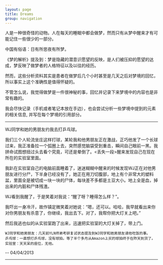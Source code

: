```yaml
---
layout: page
title: Dreams
group: navigation
---
```

人是一种很奇怪的动物。人在每天的睡眠中都会做梦，然而只有从梦中醒来才有可能记住一些很少的一部分。

中国有俗语：日有所思夜有所梦。

《梦的解析》提及到：梦是隐藏的潜意识愿望的反映，是人们被压抑的愿望的达成，梦反映了做梦者的人格特征以及以往的经历。

然而，这些分析资料其实是患者在做梦后几个小时甚至是几天之后对梦境的回忆，所以事实上这个准确性是值得怀疑的。

不管怎么说，我觉得做梦是一件很神秘的事，回忆并记录下来梦境中的内容也是非常有趣的。

我会尽快记录（手机或者笔记本放在手边），也会尝试分析一些梦境中提到的元素的相关信息, 并写在每个梦境的引用部分。

---

WJ同学和她的男朋友约我去打乒乓球。

我们三个人轮流坐庄这样打球，某轮我和他男朋友正在激战，正巧他发了一个长球过来，我正准备拉一个弧圈上去，突然感觉脑袋受到重击，瞬间自己眼前一黑。我拼命试图想扭过头去看个究竟，可还是晕倒了。<丢失一段>醒来发现自己在现在所在的实验室里面。

我趴在实验室自己的电脑前面睡着了，迷迷糊糊中醒来的时候发现WJ正在对他男朋友进行分尸，下半身已经没有了，她正在用刀切腹部，地上有个非常大的塑料盆，里面全是被切成一块一块的尸体，每块差不多都是土豆大小。地上全是血，掉出来的内脏和尸体残渣。

WJ看到我醒了，于是笑着对我说：“醒了呀？睡得怎么样？”。

我吓出一身冷汗，故作镇定微笑着对她说：“嗯，还可以。哈哈，我早就看出来你对你男朋友有杀意了，你继续，我出去下。对了，我帮你把大灯关上吧。”

然后我逃也似的从实验室跑了出来，迅速把实验室的大灯关掉了，带上门。

	WJ同学和她男朋友：几天前YLN师弟考研复试状态提及到WJ同学和她男朋友请他吃饭的事。
	乒乓球：一直想打乒乓球，没有球拍。等了半个多月从Amazon上买的球拍终于在昨天到货了。
	实验室：天天呆的座位，无他。

-- 04/04/2013

--- 